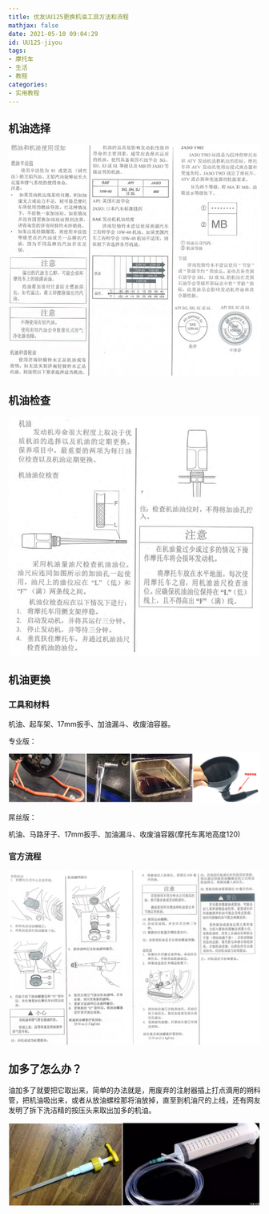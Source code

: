 ```yaml
---
title: 优友UU125更换机油工具方法和流程
mathjax: false
date: 2021-05-10 09:04:29
id: UU125-jiyou
tags:
- 摩托车
- 生活
- 教程
categories:
- 实用教程
---
```


## 机油选择

![](https://raw.githubusercontent.com/zzhm/zzhm.github.io/images/hexo/20210510105257.png)

## 机油检查

![](https://raw.githubusercontent.com/zzhm/zzhm.github.io/images/hexo/20210510104625.png)



## 机油更换

### 工具和材料

机油、起车架、17mm扳手、加油漏斗、收废油容器。

专业版：

![](https://raw.githubusercontent.com/zzhm/zzhm.github.io/images/hexo/20210510114155.png)

屌丝版：

机油、马路牙子、17mm扳手、加油漏斗、收废油容器(摩托车离地高度120)

### 官方流程



![](https://raw.githubusercontent.com/zzhm/zzhm.github.io/images/hexo/20210510104616.png)

## 加多了怎么办？

油加多了就要把它取出来，简单的办法就是，用废弃的注射器插上打点滴用的朔料管，把机油吸出来，或者从放油螺栓那将油放掉，直至到机油尺的上线，还有网友发明了拆下洗洁精的按压头来取出加多的机油。

![](https://raw.githubusercontent.com/zzhm/zzhm.github.io/images/hexo/20210510105545.png)